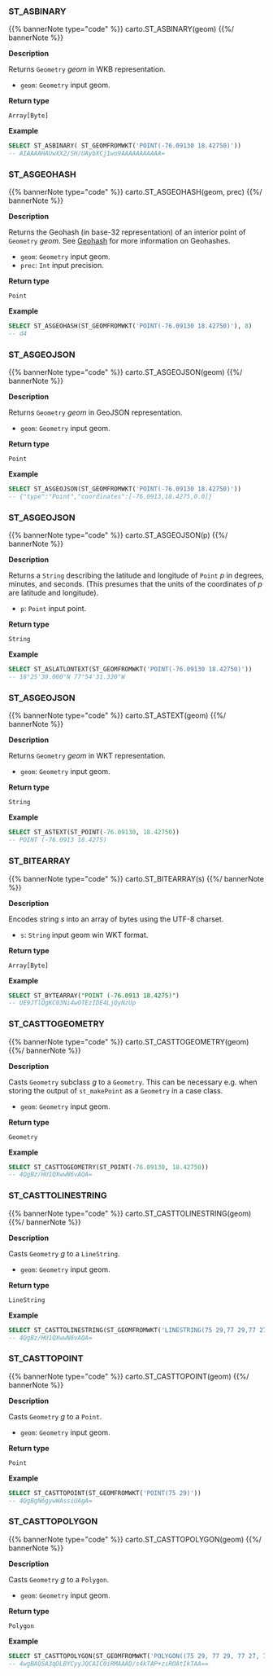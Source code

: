 ### ST_ASBINARY

{{% bannerNote type="code" %}}
carto.ST_ASBINARY(geom)
{{%/ bannerNote %}}

**Description**

Returns `Geometry` _geom_ in WKB representation.

* `geom`: `Geometry` input geom.

**Return type**

`Array[Byte]`

**Example**

```sql
SELECT ST_ASBINARY( ST_GEOMFROMWKT('POINT(-76.09130 18.42750)'))
-- AIAAAAHAUwXX2/SH/UAybXCj1wo9AAAAAAAAAAA=
```

### ST_ASGEOHASH

{{% bannerNote type="code" %}}
carto.ST_ASGEOHASH(geom, prec)
{{%/ bannerNote %}}

**Description**

Returns the Geohash (in base-32 representation) of an interior point of `Geometry` _geom_. See [Geohash](https://www.geomesa.org/documentation/stable/user/appendix/utils.html#geohash) for more information on Geohashes.

* `geom`: `Geometry` input geom.
* `prec`: `Int` input precision.

**Return type**

`Point`

**Example**

```sql
SELECT ST_ASGEOHASH(ST_GEOMFROMWKT('POINT(-76.09130 18.42750)'), 8)
-- d4
```

### ST_ASGEOJSON

{{% bannerNote type="code" %}}
carto.ST_ASGEOJSON(geom)
{{%/ bannerNote %}}

**Description**

Returns `Geometry` _geom_ in GeoJSON representation.

* `geom`: `Geometry` input geom.

**Return type**

`Point`

**Example**

```sql
SELECT ST_ASGEOJSON(ST_GEOMFROMWKT('POINT(-76.09130 18.42750)'))
-- {"type":"Point","coordinates":[-76.0913,18.4275,0.0]}
```

### ST_ASGEOJSON

{{% bannerNote type="code" %}}
carto.ST_ASGEOJSON(p)
{{%/ bannerNote %}}

**Description**

Returns a `String` describing the latitude and longitude of `Point` _p_ in degrees, minutes, and seconds. (This presumes that the units of the coordinates of _p_ are latitude and longitude).

* `p`: `Point` input point.

**Return type**

`String`

**Example**

```sql
SELECT ST_ASLATLONTEXT(ST_GEOMFROMWKT('POINT(-76.09130 18.42750)'))
-- 18°25'39.000"N 77°54'31.320"W
```

### ST_ASGEOJSON

{{% bannerNote type="code" %}}
carto.ST_ASTEXT(geom)
{{%/ bannerNote %}}

**Description**

Returns `Geometry` _geom_ in WKT representation.

* `geom`: `Geometry` input geom.

**Return type**

`String`

**Example**

```sql
SELECT ST_ASTEXT(ST_POINT(-76.09130, 18.42750))
-- POINT (-76.0913 18.4275)
```

### ST_BITEARRAY

{{% bannerNote type="code" %}}
carto.ST_BITEARRAY(s)
{{%/ bannerNote %}}

**Description**

Encodes string _s_ into an array of bytes using the UTF-8 charset.

* `s`: `String` input geom win WKT format.

**Return type**

`Array[Byte]`

**Example**

```sql
SELECT ST_BYTEARRAY("POINT (-76.0913 18.4275)")
-- UE9JTlQgKC03Ni4wOTEzIDE4LjQyNzUp
```

### ST_CASTTOGEOMETRY

{{% bannerNote type="code" %}}
carto.ST_CASTTOGEOMETRY(geom)
{{%/ bannerNote %}}

**Description**

Casts `Geometry` subclass _g_ to a `Geometry`. This can be necessary e.g. when storing the output of `st_makePoint` as a `Geometry` in a case class.

* `geom`: `Geometry` input geom.

**Return type**

`Geometry`

**Example**

```sql
SELECT ST_CASTTOGEOMETRY(ST_POINT(-76.09130, 18.42750))
-- 4QgBz/HU1QXwwN6vAQA=

```

### ST_CASTTOLINESTRING

{{% bannerNote type="code" %}}
carto.ST_CASTTOLINESTRING(geom)
{{%/ bannerNote %}}

**Description**

Casts `Geometry` _g_ to a `LineString`.

* `geom`: `Geometry` input geom.

**Return type**

`LineString`

**Example**

```sql
SELECT ST_CASTTOLINESTRING(ST_GEOMFROMWKT('LINESTRING(75 29,77 29,77 27, 75 29)'))
-- 4QgBz/HU1QXwwN6vAQA=
```

### ST_CASTTOPOINT

{{% bannerNote type="code" %}}
carto.ST_CASTTOPOINT(geom)
{{%/ bannerNote %}}

**Description**

Casts `Geometry` _g_ to a `Point`.

* `geom`: `Geometry` input geom.

**Return type**

`Point`

**Example**

```sql
SELECT ST_CASTTOPOINT(ST_GEOMFROMWKT('POINT(75 29)'))
-- 4QgBgN6gywWAssiUAgA=
```

### ST_CASTTOPOLYGON

{{% bannerNote type="code" %}}
carto.ST_CASTTOPOLYGON(geom)
{{%/ bannerNote %}}

**Description**

Casts `Geometry` _g_ to a `Polygon`.

* `geom`: `Geometry` input geom.

**Return type**

`Polygon`

**Example**

```sql
SELECT ST_CASTTOPOLYGON(ST_GEOMFROMWKT('POLYGON((75 29, 77 29, 77 27, 75 29))'))
-- 4wgBAQSA3qDLBYCyyJQCAIC0iRMAAAD/s4kTAP+ziROAtIkTAA==
```